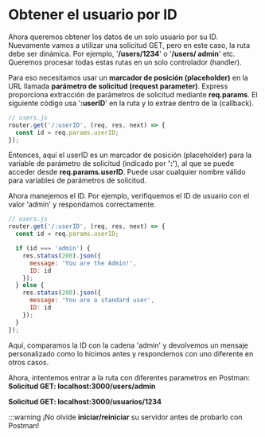 # Obtener el usuario por ID

Ahora queremos obtener los datos de un solo usuario por su ID. Nuevamente vamos a utilizar una solicitud GET, pero en este caso, la ruta debe ser dinámica. Por ejemplo, '**/users/1234**' o '**/users/ admin**' etc. Queremos procesar todas estas rutas en un solo controlador (handler).

Para eso necesitamos usar un **marcador de posición (placeholder)** en la URL llamada **parámetro de solicitud (request parameter)**. Express proporciona extracción de parámetros de solicitud mediante **req.params**. El siguiente código usa '**:userID**' en la ruta y lo extrae dentro de la (callback).
```js
// users.js
router.get('/:userID', (req, res, next) => {
  const id = req.params.userID;
});
```
Entonces, aquí el userID es un marcador de posición (placeholder) para la variable de parámetro de solicitud (indicado por **':'**), al que se puede acceder desde **req.params.userID**. Puede usar cualquier nombre válido para variables de parámetros de solicitud.

Ahora manejemos el ID. Por ejemplo, verifiquemos el ID de usuario con el valor 'admin' y respondamos correctamente.
```js
// users.js
router.get('/:userID', (req, res, next) => {
  const id = req.params.userID;

  if (id === 'admin') {
    res.status(200).json({
      message: 'You are the Admin!',
      ID: id
    });
  } else {
    res.status(200).json({
      message: 'You are a standard user',
      ID: id
    });
  }
});
```

Aquí, comparamos la ID con la cadena 'admin' y devolvemos un mensaje personalizado como lo hicimos antes y respondemos con uno diferente en otros casos.

Ahora, intentemos entrar a la ruta con diferentes parametros en Postman:
**Solicitud GET: localhost:3000/users/admin**

**Solicitud GET: localhost:3000/usuarios/1234**

:::warning 
¡No olvide **iniciar/reiniciar** su servidor antes de probarlo con Postman!